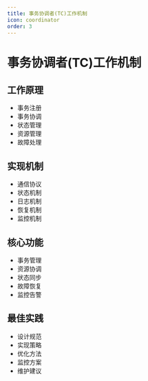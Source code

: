 ```yaml
---
title: 事务协调者(TC)工作机制
icon: coordinator
order: 3
---
```


# 事务协调者(TC)工作机制

## 工作原理
- 事务注册
- 事务协调
- 状态管理
- 资源管理
- 故障处理

## 实现机制
- 通信协议
- 状态机制
- 日志机制
- 恢复机制
- 监控机制

## 核心功能
- 事务管理
- 资源协调
- 状态同步
- 故障恢复
- 监控告警

## 最佳实践
- 设计规范
- 实现策略
- 优化方法
- 监控方案
- 维护建议
